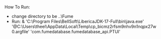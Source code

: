 How To Run:
- change directory to be ..\Fume
- Run: & 'C:\Program Files\BellSoft\LibericaJDK-17-Full\bin\java.exe' '@C:\Users\theel\AppData\Local\Temp\cp_bicmz2rfsm9nhv9n1nqpx27w0.argfile' 'com.fumedatabase.fumedatabase_api.PTUI' 
